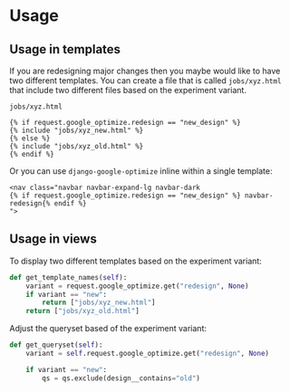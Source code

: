 # Usage

## Usage in templates

If you are redesigning major changes then you maybe would like to have two different templates. You can create a file that is called `jobs/xyz.html` that include two different files based on the experiment variant.

`jobs/xyz.html`

```django
{% if request.google_optimize.redesign == "new_design" %}
{% include "jobs/xyz_new.html" %}
{% else %}
{% include "jobs/xyz_old.html" %}
{% endif %}
```

Or you can use `django-google-optimize` inline within a single template:

```django
<nav class="navbar navbar-expand-lg navbar-dark
{% if request.google_optimize.redesign == "new_design" %} navbar-redesign{% endif %}
">
```

## Usage in views

To display two different templates based on the experiment variant:

```python
def get_template_names(self):
    variant = request.google_optimize.get("redesign", None)
    if variant == "new":
        return ["jobs/xyz_new.html"]
    return ["jobs/xyz_old.html"]
```

Adjust the queryset based of the experiment variant:

```python
def get_queryset(self):
    variant = self.request.google_optimize.get("redesign", None)

    if variant == "new":
        qs = qs.exclude(design__contains="old")
```
